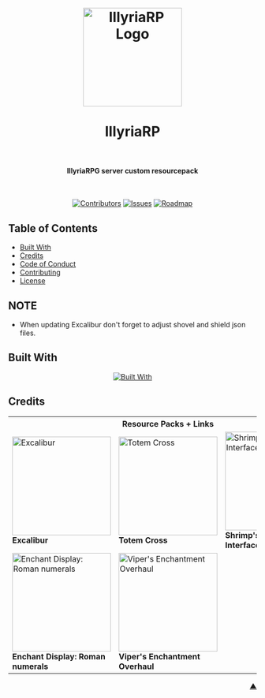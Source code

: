 <div id="readme-top"></div>

<h1 align="center">
  <br />
    <a href="https://xodium.org/">
      <img src="https://gist.githubusercontent.com/illyrius666/a38f03b4fbe9b43faa2c5623137c1250/raw/3a1410e77807097bcfbcf963822b41fadd495d9f/xodium.svg" alt="IllyriaRP Logo" width="200">
    </a>
  <br /><br />
  IllyriaRP
  <br />
  <br />
</h1>

<h4 align="center">IllyriaRPG server custom resourcepack</h4><br />

<div align="center">

[![Contributors][contributors_shield_url]][contributors_url]
[![Issues][issues_shield_url]][issues_url]
[![Roadmap][roadmap_shield_url]][roadmap_url]

</div>

## Table of Contents

- [Built With](#built-with)
- [Credits](#credits)
- [Code of Conduct][code_of_conduct_url]
- [Contributing][contributing_url]
- [License][license_url]

## NOTE

- When updating Excalibur don't forget to adjust shovel and shield json files.

## Built With

<div align="center">

[![Built With][built_with_shield_url]][built_with_url]
</div>

## Credits

<table>
  <tr>
    <th colspan="3">Resource Packs + Links</th>
  </tr>
  <tr>
    <td>
      <a href="https://modrinth.com/resourcepack/excal">
        <img src="https://cdn.modrinth.com/data/hJAzl1Bs/3a7829b21522be382f6a6507b93214b45e40cdd5_96.webp" alt="Excalibur" title="Excalibur" width="200" height="200">
      </a>
      <br><strong>Excalibur</strong>
    </td>
    <td>
      <a href="https://modrinth.com/resourcepack/totem-cross">
        <img src="https://cdn.modrinth.com/data/X9XnINWS/9fa5fd72ab51eb91e811b34f26477886d7732fb6_96.webp" alt="Totem Cross" title="Totem Cross" width="200" height="200">
      </a>
      <br><strong>Totem Cross</strong>
    </td>
    <td>
      <a href="https://modrinth.com/resourcepack/shrimps-immersive-interfaces">
        <img src="https://cdn.modrinth.com/data/3sV1gvyJ/94e543bad6d9a3745deb5354703d2babe066badd.png" alt="Shrimp's Immersive Interfaces" title="Shrimp's Immersive Interfaces" width="200" height="200">
      </a>
      <br><strong>Shrimp's Immersive Interfaces</strong>
    </td>
  </tr>
  <tr>
    <td>
      <a href="https://modrinth.com/resourcepack/enchant-display">
        <img src="https://cdn.modrinth.com/data/sDjhAz4E/b3dba1f832001dfc09af0b526b224b00217c27e9_96.webp" alt="Enchant Display: Roman numerals" title="Enchant Display: Roman numerals" width="200" height="200">
      </a>
      <br><strong>Enchant Display: Roman numerals</strong>
    </td>
    <td>
      <a href="https://modrinth.com/resourcepack/vipers-enchantment-overhaul">
        <img src="https://cdn.modrinth.com/data/UvPRRT07/f000dbaa72ce3e8d227a2c3c8c6f4c90d41a895d.png" alt="Viper's Enchantment Overhaul" title="Viper's Enchantment Overhaul" width="200" height="200">
      </a>
      <br><strong>Viper's Enchantment Overhaul</strong>
    </td>
  </tr>
</table>

<p align="right"><a href="#readme-top">▲</a></p>

[built_with_shield_url]: https://skillicons.dev/icons?i=github,githubactions

[built_with_url]: https://skillicons.dev

[code_of_conduct_url]: https://github.com/XodiumSoftware/IllyriaRP?tab=coc-ov-file

[contributing_url]: https://github.com/XodiumSoftware/IllyriaRP/blob/main/CONTRIBUTING.md

[contributors_shield_url]: https://img.shields.io/github/contributors/XodiumSoftware/IllyriaRP?style=for-the-badge&color=blue

[contributors_url]: https://github.com/XodiumSoftware/IllyriaRP/graphs/contributors

[issues_shield_url]: https://img.shields.io/github/issues/XodiumSoftware/IllyriaRP?style=for-the-badge&color=yellow

[issues_url]: https://github.com/XodiumSoftware/IllyriaRP/issues

[license_url]: https://github.com/XodiumSoftware/IllyriaRP?tab=AGPL-3.0-1-ov-file

[roadmap_shield_url]: https://img.shields.io/badge/Roadmap-Click%20Me!-purple.svg?style=for-the-badge

[roadmap_url]: https://github.com/orgs/XodiumSoftware/projects/4
